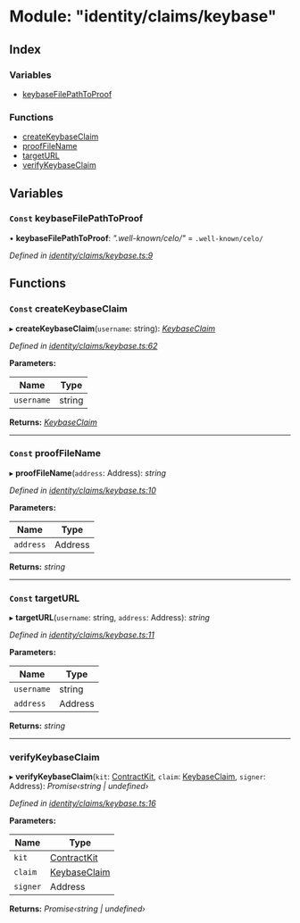 # Module: "identity/claims/keybase"

## Index

### Variables

* [keybaseFilePathToProof](_identity_claims_keybase_.md#const-keybasefilepathtoproof)

### Functions

* [createKeybaseClaim](_identity_claims_keybase_.md#const-createkeybaseclaim)
* [proofFileName](_identity_claims_keybase_.md#const-prooffilename)
* [targetURL](_identity_claims_keybase_.md#const-targeturl)
* [verifyKeybaseClaim](_identity_claims_keybase_.md#verifykeybaseclaim)

## Variables

### `Const` keybaseFilePathToProof

• **keybaseFilePathToProof**: *".well-known/celo/"* = `.well-known/celo/`

*Defined in [identity/claims/keybase.ts:9](https://github.com/medhak1/celo-monorepo/blob/master/packages/sdk/contractkit/src/identity/claims/keybase.ts#L9)*

## Functions

### `Const` createKeybaseClaim

▸ **createKeybaseClaim**(`username`: string): *[KeybaseClaim](_identity_claims_claim_.md#keybaseclaim)*

*Defined in [identity/claims/keybase.ts:62](https://github.com/medhak1/celo-monorepo/blob/master/packages/sdk/contractkit/src/identity/claims/keybase.ts#L62)*

**Parameters:**

Name | Type |
------ | ------ |
`username` | string |

**Returns:** *[KeybaseClaim](_identity_claims_claim_.md#keybaseclaim)*

___

### `Const` proofFileName

▸ **proofFileName**(`address`: Address): *string*

*Defined in [identity/claims/keybase.ts:10](https://github.com/medhak1/celo-monorepo/blob/master/packages/sdk/contractkit/src/identity/claims/keybase.ts#L10)*

**Parameters:**

Name | Type |
------ | ------ |
`address` | Address |

**Returns:** *string*

___

### `Const` targetURL

▸ **targetURL**(`username`: string, `address`: Address): *string*

*Defined in [identity/claims/keybase.ts:11](https://github.com/medhak1/celo-monorepo/blob/master/packages/sdk/contractkit/src/identity/claims/keybase.ts#L11)*

**Parameters:**

Name | Type |
------ | ------ |
`username` | string |
`address` | Address |

**Returns:** *string*

___

###  verifyKeybaseClaim

▸ **verifyKeybaseClaim**(`kit`: [ContractKit](../classes/_kit_.contractkit.md), `claim`: [KeybaseClaim](_identity_claims_claim_.md#keybaseclaim), `signer`: Address): *Promise‹string | undefined›*

*Defined in [identity/claims/keybase.ts:16](https://github.com/medhak1/celo-monorepo/blob/master/packages/sdk/contractkit/src/identity/claims/keybase.ts#L16)*

**Parameters:**

Name | Type |
------ | ------ |
`kit` | [ContractKit](../classes/_kit_.contractkit.md) |
`claim` | [KeybaseClaim](_identity_claims_claim_.md#keybaseclaim) |
`signer` | Address |

**Returns:** *Promise‹string | undefined›*
